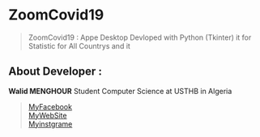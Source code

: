 # ZoomCovid19
> ZoomCovid19 :  Appe Desktop Devloped with Python (Tkinter) it for Statistic for All Countrys and it





## About Developer : 
**Walid MENGHOUR** Student Computer Science at USTHB in Algeria 


> [MyFacebook](https://www.facebook.com/walid.menghour3)<br>
  [MyWebSite](waliddev.tk)<br>
  [Myinstgrame](www.instgrame.com/walid.menghour)
  


